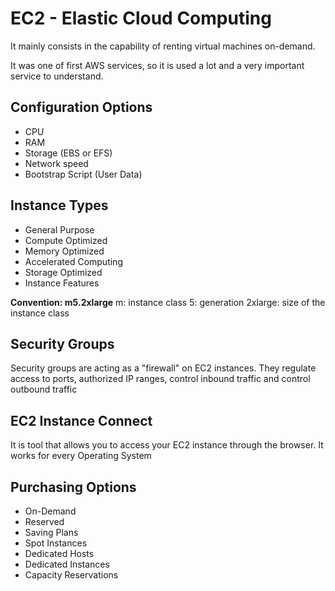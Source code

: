 # EC2 - Elastic Cloud Computing
It mainly consists in the capability of renting virtual machines on-demand.

It was one of first AWS services, so it is used a lot and a very important service to understand.

## Configuration Options
* CPU
* RAM
* Storage (EBS or EFS)
* Network speed
* Bootstrap Script (User Data)

## Instance Types
* General Purpose
* Compute Optimized
* Memory Optimized
* Accelerated Computing
* Storage Optimized
* Instance Features

**Convention: m5.2xlarge**
m: instance class
5: generation
2xlarge: size of the instance class

## Security Groups
Security groups are acting as a "firewall" on EC2 instances. They regulate access to ports, authorized IP ranges, control inbound traffic and control outbound traffic

## EC2 Instance Connect
It is tool that allows you to access your EC2 instance through the browser. It works for every Operating System

## Purchasing Options
* On-Demand
* Reserved
* Saving Plans
* Spot Instances
* Dedicated Hosts
* Dedicated Instances
* Capacity Reservations

